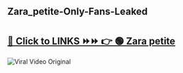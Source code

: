 
 ## Zara_petite-Only-Fans-Leaked

# <h2><a href="https://clipsfans.com/Zara_petite&ref=git">🔗 Click to LINKS ⏩⏩ 👉 🟢 Zara petite </a></h2>

<a href="https://clipsfans.com/Zara_petite&ref=git" rel="nofollow" data-target="animated-image.originalLink"><img src="https://i.ibb.co.com/xMMVF88/686577567.gif" alt="Viral Video Original" style="max-width: 100%; display: inline-block;" data-target="animated-image.originalImage"></a>
